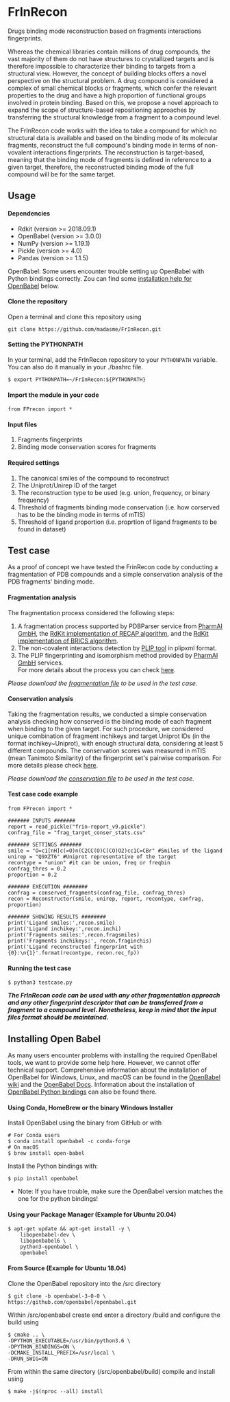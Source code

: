 # FrInRecon
Drugs binding mode reconstruction based on fragments interactions fingerprints.

Whereas the chemical libraries contain millions of drug compounds, the vast majority of them do not have structures to crystallized targets and is therefore impossible to characterize their binding to targets from a structural view. However, the concept of building blocks offers a novel perspective on the structural problem. A drug compound is considered a complex of small chemical blocks or fragments, which confer the relevant properties to the drug and have a high proportion of functional groups involved in protein binding. Based on this, we propose a novel approach to expand the scope of structure-based repositioning approaches by transferring the structural knowledge from a fragment to a compound level.

The FrInRecon code works with the idea to take a compound for which no structural data is available and based on the binding mode of its molecular fragments, reconstruct the full compound's binding mode in terms of non-vovalent interactions fingerprints. The reconstruction is target-based, meaning that the binding mode of fragments is defined in reference to a given target, therefore, the reconstructed binding mode of the full compound will be for the same target.

## Usage 
#### Dependencies
* Rdkit (version >= 2018.09.1)
* OpenBabel (version >= 3.0.0) 
* NumPy (version >= 1.19.1)
* Pickle (version >= 4.0)
* Pandas (version >= 1.1.5)

OpenBabel: Some users encounter trouble setting up OpenBabel with Python bindings correctly. Zou can find some [installation help for OpenBabel](#ob) below.

#### Clone the repository  
Open a terminal and clone this repository using
```
git clone https://github.com/madasme/FrInRecon.git
```

#### Setting the PYTHONPATH  
In your terminal, add the FrInRecon repository to your ```PYTHONPATH``` variable. You can also do it manually in your ./bashrc file.  
```
$ export PYTHONPATH=~/FrInRecon:${PYTHONPATH}
```
#### Import the module in your code
```
from FPrecon import *
```

#### Input files
1. Fragments fingerprints
2. Binding mode conservation scores for fragments

#### Required settings
1. The canonical smiles of the compound to reconstruct
2. The Uniprot/Unirep ID of the target 
3. The reconstruction type to be used (e.g. union, frequency, or binary frequency)
4. Threshold of fragments binding mode conservation (i.e. how corserved has to be the binding mode in terms of mTIS)
5. Threshold of ligand proportion (i.e. proprtion of ligand fragments to be found in dataset)

## Test case
As a proof of concept we have tested the FrinRecon code by conducting a fragmentation of PDB compounds and a simple conservation analysis of the PDB fragments' binding mode.  

#### Fragmentation analysis


The fragmentation process considered the following steps:
1. A fragmentation process supported by PDBParser service from [PharmAI GmbH](https://www.pharm.ai/), the [RdKit implementation of RECAP algorithm](https://www.rdkit.org/docs/source/rdkit.Chem.Recap.html), and the [RdKit implementation of BRICS algorithm](https://www.rdkit.org/docs/source/rdkit.Chem.BRICS.html).
2. The non-covalent interactions detection by [PLIP tool](https://plip-tool.biotec.tu-dresden.de/plip-web/plip/index) in plipxml format. 
3. The PLIP fingerprinting and isomorphism method provided by [PharmAI GmbH](https://www.pharm.ai/) services.   
For more details about the process you can check [here](https://github.com/madasme/FrInRecon/blob/main/fragmentation.pdf).

*Please download the [fragmentation file](https://sharing.crt-dresden.de/index.php/s/weEr9nAnScvJJMM/download) to be used in the test case.*

#### Conservation analysis
Taking the fragmentation results, we conducted a simple conservation analysis checking how conserved is the binding mode of each fragment when binding to the given target. For such procedure, we considered unique combination of fragment inchikeys and target Uniprot IDs (in the format inchikey~Uniprot), with enough structural data, considering at least 5 different compounds. The conservation scores was measured in mTIS (mean Tanimoto Similarity) of the fingerprint set's pairwise comparison. For more details please check [here]().

*Please download the [conservation file](https://github.com/madasme/FrInRecon/raw/main/frag_target_conser_stats.csv) to be used in the test case.* 

#### Test case code example
```
from FPrecon import *

####### INPUTS #######
report = read_pickle("frin-report_v9.pickle")
confrag_file = "frag_target_conser_stats.csv"

####### SETTINGS #######
smile = "O=c1[nH]c(=O)n(C2CC(O)C(CO)O2)cc1C=CBr" #Smiles of the ligand
unirep = "Q9XZT6" #Uniprot representative of the target
recontype = "union" #it can be union, freq or freqbin
confrag_thres = 0.2
proportion = 0.2

####### EXECUTION ########
confrag = conserved_fragments(confrag_file, confrag_thres)
recon = Reconstructor(smile, unirep, report, recontype, confrag, proportion)

####### SHOWING RESULTS ########
print('Ligand smiles:',recon.smile)
print('Ligand inchikey:',recon.inchi)
print('Fragments smiles:',recon.fragsmiles)
print('Fragments inchikeys:', recon.fraginchis)
print('Ligand reconstructed fingerprint with {0}:\n{1}'.format(recontype, recon.rec_fp))
```


#### Running the test case
```
$ python3 testcase.py 
```

***The FrInRecon code can be used with any other fragmentation approach and any other fingerprint descriptor that can be transferred from a fragment to a compound level. Nonetheless, keep in mind that the input files format should be maintained.***


## Installing Open Babel <a name="ob"></a>
As many users encounter problems with installing the required OpenBabel tools, we want to provide some help here. However, we cannot offer technical support. Comprehensive information about the installation of OpenBabel for Windows, Linux, and macOS can be found in the [OpenBabel wiki](http://openbabel.org/wiki/Category:Installation) and the [OpenBabel Docs](https://open-babel.readthedocs.io/en/latest/Installation/install.html). Information about the installation of [OpenBabel Python bindings](https://open-babel.readthedocs.io/en/latest/UseTheLibrary/PythonInstall.html) can also be found there.


#### Using Conda, HomeBrew or the binary Windows Installer
Install OpenBabel using the binary from GitHub or with
```
# For Conda users
$ conda install openbabel -c conda-forge
# On macOS
$ brew install open-babel
```
Install the Python bindings with:  
```
$ pip install openbabel
```

* Note: If you have trouble, make sure the OpenBabel version matches the one for the python bindings!

#### Using your Package Manager (Example for Ubuntu 20.04)
```
$ apt-get update && apt-get install -y \
    libopenbabel-dev \
    libopenbabel6 \
    python3-openbabel \
    openbabel
```

#### From Source (Example for Ubuntu 18.04)
Clone the OpenBabel repository into the /src directory
```
$ git clone -b openbabel-3-0-0 \
https://github.com/openbabel/openbabel.git
```
Within /src/openbabel create end enter a directory /build and configure the build using
```
$ cmake .. \
-DPYTHON_EXECUTABLE=/usr/bin/python3.6 \
-DPYTHON_BINDINGS=ON \
-DCMAKE_INSTALL_PREFIX=/usr/local \
-DRUN_SWIG=ON
```
From within the same directory (/src/openbabel/build) compile and install using
```
$ make -j$(nproc --all) install
```
